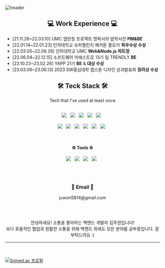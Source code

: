 ![header](https://capsule-render.vercel.app/api?type=waving&color=gradient&height=300&section=header&text=Kim%20Juwon&font-size=70&fontAlign=75)


<h2 align="center">💻 Work Experience 💻</h2>

* [21.11.26~22.03.10] UMC 앱런칭 프로젝트 멍박사의 밥학사전 **PM&BE**
* [22.01.14~22.01.23] 인하대학교 슈퍼챌린지 해커톤 플로카 **최우수상 수상**
* [22.03.05~22.08.28] 인하대학교 UMC **Web&Node.js 파트장**
* [22.06.04~22.12.15] 소프트웨어 마에스트로 13기 팀 TRENDLY **BE**
* [22.10.23~23.02.26] YAPP 21기 **BE** & **대상 수상**
* [23.03.06~23.06.13] 2023 SW중심대학 캡스톤 디자인 성과발표회 **장려상 수상**



<h2 align="center">🛠 Teck Stack 🛠</h2>
<div align="center">Tech that I've used at least once</div>
<br>
<p align="center">
<img src="https://img.shields.io/badge/Spring Boot-6DB33F?style=flat-square&logo=Spring&logoColor=white"/></a> &nbsp
<img src="https://img.shields.io/badge/MySQL-4479A1?style=flat-square&logo=MySQL&logoColor=white"/></a> &nbsp
<img src="https://img.shields.io/badge/Node.js-339933?style=flat-square&logo=Node.js&logoColor=white"/></a> &nbsp
<img src="https://img.shields.io/badge/MongoDB-47A248?style=flat-square&logo=MongoDB&logoColor=white"/></a> &nbsp
<img src="https://img.shields.io/badge/Dart-0175C2?style=flat-square&logo=Dart&logoColor=white"/></a> &nbsp
<br></br>
<img src="https://img.shields.io/badge/HTML5-E34F26?style=flat-square&logo=HTML5&logoColor=white"/></a> &nbsp
<img src="https://img.shields.io/badge/CSS3-1572B6?style=flat-square&logo=CSS3&logoColor=white"/></a> &nbsp
<img src="https://img.shields.io/badge/JavaScript-F7DF1E?style=flat-square&logo=JavaScript&logoColor=white"/></a> &nbsp
<img src="https://img.shields.io/badge/c++-00599C?style=flat-square&logo=c%2B%2B&logoColor=white"/></a> &nbsp 
<img src="https://img.shields.io/badge/Python-3776AB?style=flat-square&logo=Python&logoColor=white"/></a> &nbsp
<img src="https://img.shields.io/badge/Amazon AWS-232F3E?style=flat-square&logo=Amazon%20AWS&logoColor=white"/></a> &nbsp </p>
</br>

<h4 align="center">⚙️ Tools ⚙️</h4>
<p align="center">
<img src="https://img.shields.io/badge/Figma-F24E1E?style=flat-square&logo=Figma&logoColor=white"/></a> &nbsp 
<img src="https://img.shields.io/badge/Jira-0052CC?style=flat-square&logo=Jira&logoColor=white"/></a> &nbsp 
<img src="https://img.shields.io/badge/Confluence-172B4D?style=flat-square&logo=Confluence&logoColor=white"/></a> &nbsp 
<img src="https://img.shields.io/badge/Git-F05032?style=flat-square&logo=Git&logoColor=white"/></a> &nbsp 
</p>

<br></br>

<h3 align="center">📧 Email 📧</h3>

<div align="center">juwon5814@gmail.com</div>

<div align="center"></div>

<br></br>

<p align="center">
  <div align="center">안녕하세요! 소통을 좋아하는 백엔드 개발자 김주원입니다!</div>
  <div align="center">보다 효율적인 협업과 원활한 소통을 위해 백엔드 외에도 모든 분야를 공부중입니다. 잘 부탁드려요 :)</div>
</p>

----
<!--[jw0111's GitHub stats](https://github-readme-stats.vercel.app/api?username=jw0111&theme=buefy&show_icons=true)-->
<br></br>
[![Solved.ac 프로필](http://mazassumnida.wtf/api/mini/generate_badge?boj=jw0111)](https://solved.ac/jw0111)
<!--[![Hits](https://hits.seeyoufarm.com/api/count/incr/badge.svg?url=https%3A%2F%2Fgithub.com%2Fjw0111%2Fhit-counter&count_bg=%23FFDAB9&title_bg=%23FFC0CB&icon=github.svg&icon_color=%23E7E7E7&title=hits&edge_flat=false)](https://hits.seeyoufarm.com)-->

